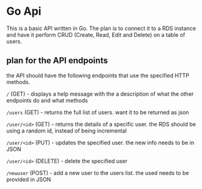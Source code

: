 # Go Api

This is a basic API written in Go. The plan is to connect it to a RDS instance and have it perform CRUD (Create, Read, Edit and Delete) on a table of users.

## plan for the API endpoints

the API should have the following endpoints that use the specified HTTP methods.

`/` (GET) - displays a help message with the a description of what the other endpoints do and what methods

`/users` (GET) - returns the full list of users. want it to be returned as json

`/user/<id>` (GET) - returns the details of a specific user. the RDS should be using a random id, instead of being incremental

`/user/<id>` (PUT) - updates the specified user. the new info needs to be in JSON

`/user/<id>` (DELETE) - delete the specified user

`/newuser` (POST) - add a new user to the users list. the used needs to be provided in JSON

